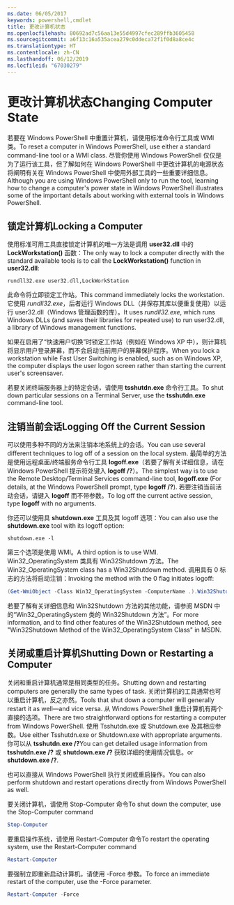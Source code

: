 ```yaml
---
ms.date: 06/05/2017
keywords: powershell,cmdlet
title: 更改计算机状态
ms.openlocfilehash: 80692ad7c56aa13e55d4997cfec289ffb3605458
ms.sourcegitcommit: a6f13c16a535acea279c0ddeca72f1f0d8a8ce4c
ms.translationtype: HT
ms.contentlocale: zh-CN
ms.lasthandoff: 06/12/2019
ms.locfileid: "67030279"
---
```

# <a name="changing-computer-state"></a><span data-ttu-id="4d4e2-103">更改计算机状态</span><span class="sxs-lookup"><span data-stu-id="4d4e2-103">Changing Computer State</span></span>

<span data-ttu-id="4d4e2-104">若要在 Windows PowerShell 中重置计算机，请使用标准命令行工具或 WMI 类。</span><span class="sxs-lookup"><span data-stu-id="4d4e2-104">To reset a computer in Windows PowerShell, use either a standard command-line tool or a WMI class.</span></span> <span data-ttu-id="4d4e2-105">尽管你使用 Windows PowerShell 仅仅是为了运行该工具，但了解如何在 Windows PowerShell 中更改计算机的电源状态将阐明有关在 Windows PowerShell 中使用外部工具的一些重要详细信息。</span><span class="sxs-lookup"><span data-stu-id="4d4e2-105">Although you are using Windows PowerShell only to run the tool, learning how to change a computer's power state in Windows PowerShell illustrates some of the important details about working with external tools in Windows PowerShell.</span></span>

## <a name="locking-a-computer"></a><span data-ttu-id="4d4e2-106">锁定计算机</span><span class="sxs-lookup"><span data-stu-id="4d4e2-106">Locking a Computer</span></span>

<span data-ttu-id="4d4e2-107">使用标准可用工具直接锁定计算机的唯一方法是调用 **user32.dll** 中的 **LockWorkstation()** 函数：</span><span class="sxs-lookup"><span data-stu-id="4d4e2-107">The only way to lock a computer directly with the standard available tools is to call the **LockWorkstation()** function in **user32.dll**:</span></span>

```
rundll32.exe user32.dll,LockWorkStation
```

<span data-ttu-id="4d4e2-108">此命令将立即锁定工作站。</span><span class="sxs-lookup"><span data-stu-id="4d4e2-108">This command immediately locks the workstation.</span></span> <span data-ttu-id="4d4e2-109">它使用 *rundll32.exe*，后者运行 Windows DLL（并保存其库以便重复使用）以运行 user32.dll（Windows 管理函数的库）。</span><span class="sxs-lookup"><span data-stu-id="4d4e2-109">It uses *rundll32.exe*, which runs Windows DLLs (and saves their libraries for repeated use) to run user32.dll, a library of Windows management functions.</span></span>

<span data-ttu-id="4d4e2-110">如果在启用了“快速用户切换”时锁定工作站（例如在 Windows XP 中），则计算机将显示用户登录屏幕，而不会启动当前用户的屏幕保护程序。</span><span class="sxs-lookup"><span data-stu-id="4d4e2-110">When you lock a workstation while Fast User Switching is enabled, such as on Windows XP, the computer displays the user logon screen rather than starting the current user's screensaver.</span></span>

<span data-ttu-id="4d4e2-111">若要关闭终端服务器上的特定会话，请使用 **tsshutdn.exe** 命令行工具。</span><span class="sxs-lookup"><span data-stu-id="4d4e2-111">To shut down particular sessions on a Terminal Server, use the **tsshutdn.exe** command-line tool.</span></span>

## <a name="logging-off-the-current-session"></a><span data-ttu-id="4d4e2-112">注销当前会话</span><span class="sxs-lookup"><span data-stu-id="4d4e2-112">Logging Off the Current Session</span></span>

<span data-ttu-id="4d4e2-113">可以使用多种不同的方法来注销本地系统上的会话。</span><span class="sxs-lookup"><span data-stu-id="4d4e2-113">You can use several different techniques to log off of a session on the local system.</span></span> <span data-ttu-id="4d4e2-114">最简单的方法是使用远程桌面/终端服务命令行工具 **logoff.exe**（若要了解有关详细信息，请在 Windows PowerShell 提示符处键入 **logoff /?**）。</span><span class="sxs-lookup"><span data-stu-id="4d4e2-114">The simplest way is to use the Remote Desktop/Terminal Services command-line tool, **logoff.exe** (For details, at the Windows PowerShell prompt, type **logoff /?**).</span></span> <span data-ttu-id="4d4e2-115">若要注销当前活动会话，请键入 **logoff** 而不带参数。</span><span class="sxs-lookup"><span data-stu-id="4d4e2-115">To log off the current active session, type **logoff** with no arguments.</span></span>

<span data-ttu-id="4d4e2-116">你还可以使用具 **shutdown.exe** 工具及其 logoff 选项：</span><span class="sxs-lookup"><span data-stu-id="4d4e2-116">You can also use the **shutdown.exe** tool with its logoff option:</span></span>

```
shutdown.exe -l
```

<span data-ttu-id="4d4e2-117">第三个选项是使用 WMI。</span><span class="sxs-lookup"><span data-stu-id="4d4e2-117">A third option is to use WMI.</span></span> <span data-ttu-id="4d4e2-118">Win32_OperatingSystem 类具有 Win32Shutdown 方法。</span><span class="sxs-lookup"><span data-stu-id="4d4e2-118">The Win32_OperatingSystem class has a Win32Shutdown method.</span></span> <span data-ttu-id="4d4e2-119">调用具有 0 标志的方法将启动注销：</span><span class="sxs-lookup"><span data-stu-id="4d4e2-119">Invoking the method with the 0 flag initiates logoff:</span></span>

```powershell
(Get-WmiObject -Class Win32_OperatingSystem -ComputerName .).Win32Shutdown(0)
```

<span data-ttu-id="4d4e2-120">若要了解有关详细信息和 Win32Shutdown 方法的其他功能，请参阅 MSDN 中的“Win32_OperatingSystem 类的 Win32Shutdown 方法”。</span><span class="sxs-lookup"><span data-stu-id="4d4e2-120">For more information, and to find other features of the Win32Shutdown method, see "Win32Shutdown Method of the Win32_OperatingSystem Class" in MSDN.</span></span>

## <a name="shutting-down-or-restarting-a-computer"></a><span data-ttu-id="4d4e2-121">关闭或重启计算机</span><span class="sxs-lookup"><span data-stu-id="4d4e2-121">Shutting Down or Restarting a Computer</span></span>

<span data-ttu-id="4d4e2-122">关闭和重启计算机通常是相同类型的任务。</span><span class="sxs-lookup"><span data-stu-id="4d4e2-122">Shutting down and restarting computers are generally the same types of task.</span></span> <span data-ttu-id="4d4e2-123">关闭计算机的工具通常也可以重启计算机，反之亦然。</span><span class="sxs-lookup"><span data-stu-id="4d4e2-123">Tools that shut down a computer will generally restart it as well—and vice versa.</span></span> <span data-ttu-id="4d4e2-124">从 Windows PowerShell 重启计算机有两个直接的选项。</span><span class="sxs-lookup"><span data-stu-id="4d4e2-124">There are two straightforward options for restarting a computer from Windows PowerShell.</span></span> <span data-ttu-id="4d4e2-125">使用 Tsshutdn.exe 或 Shutdown.exe 及其相应参数。</span><span class="sxs-lookup"><span data-stu-id="4d4e2-125">Use either Tsshutdn.exe or Shutdown.exe with appropriate arguments.</span></span> <span data-ttu-id="4d4e2-126">你可以从 **tsshutdn.exe /?**</span><span class="sxs-lookup"><span data-stu-id="4d4e2-126">You can get detailed usage information from **tsshutdn.exe /?**</span></span> <span data-ttu-id="4d4e2-127">或 **shutdown.exe /?** 获取详细的使用情况信息。</span><span class="sxs-lookup"><span data-stu-id="4d4e2-127">or **shutdown.exe /?**.</span></span>

<span data-ttu-id="4d4e2-128">也可以直接从 Windows PowerShell 执行关闭或重启操作。</span><span class="sxs-lookup"><span data-stu-id="4d4e2-128">You can also perform shutdown and restart operations directly from Windows PowerShell as well.</span></span>

<span data-ttu-id="4d4e2-129">要关闭计算机，请使用 Stop-Computer 命令</span><span class="sxs-lookup"><span data-stu-id="4d4e2-129">To shut down the computer, use the Stop-Computer command</span></span>

```powershell
Stop-Computer
```

<span data-ttu-id="4d4e2-130">要重启操作系统，请使用 Restart-Computer 命令</span><span class="sxs-lookup"><span data-stu-id="4d4e2-130">To restart the operating system, use the Restart-Computer command</span></span>

```powershell
Restart-Computer
```

<span data-ttu-id="4d4e2-131">要强制立即重新启动计算机，请使用 -Force 参数。</span><span class="sxs-lookup"><span data-stu-id="4d4e2-131">To force an immediate restart of the computer, use the -Force parameter.</span></span>

```powershell
Restart-Computer -Force
```
